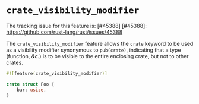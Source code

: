 # `crate_visibility_modifier`

The tracking issue for this feature is: [#45388]
[#45388]: https://github.com/rust-lang/rust/issues/45388

The `crate_visibility_modifier` feature allows the `crate` keyword to be used
as a visibility modifier synonymous to `pub(crate)`, indicating that a type
(function, _&c._) is to be visible to the entire enclosing crate, but not to
other crates.

```rust
#![feature(crate_visibility_modifier)]

crate struct Foo {
    bar: usize,
}
```
